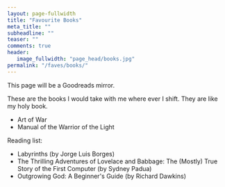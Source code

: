 ```yaml
---
layout: page-fullwidth
title: "Favourite Books"
meta_title: ""
subheadline: ""
teaser: ""
comments: true
header:
   image_fullwidth: "page_head/books.jpg"
permalink: "/faves/books/"
---
```


This page will be a Goodreads mirror.

These are the books I would take with me where ever I shift. They are like my holy book.
* Art of War
* Manual of the Warrior of the Light

Reading list:
* Labyrinths (by Jorge Luis Borges)
* The Thrilling Adventures of Lovelace and Babbage: The (Mostly) True Story of the First Computer (by Sydney Padua)
* Outgrowing God: A Beginner's Guide (by Richard Dawkins)




